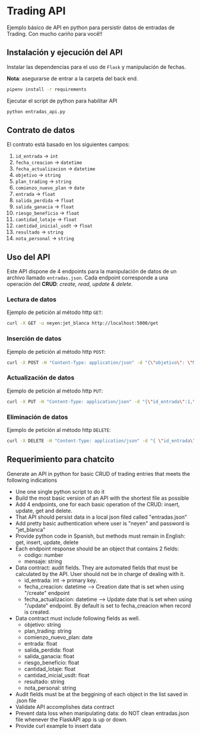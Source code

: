 # Trading API

Ejemplo básico de API en python para persistir datos de entradas de Trading.
Con mucho cariño para você!!


## Instalación y ejecución del API

Instalar las dependencias para el uso de `Flask` y manipulación de fechas.

**Nota**: asegurarse de entrar a la carpeta del back end.

```sh
pipenv install -r requirements
```

Ejecutar el script de python para habilitar API
```sh
python entradas_api.py 
```

## Contrato de datos
El contrato está basado en los siguientes campos:
1. `id_entrada` -> `int`
1. `fecha_creacion` -> `datetime`
1. `fecha_actualizacion` -> `datetime`
1. `objetivo` -> `string`
1. `plan_trading` -> `string`
1. `comienzo_nuevo_plan` -> `date`
1. `entrada` -> `float`
1. `salida_perdida` -> `float`
1. `salida_ganacia` -> `float`
1. `riesgo_beneficio` -> `float`
1. `cantidad_lotaje` -> `float`
1. `cantidad_inicial_usdt` -> `float`
1. `resultado` -> `string`
1. `nota_personal` -> `string`

## Uso del API
Este API dispone de 4 endpoints para la manipulación de datos de un archivo llamado `entradas.json`. Cada endpoint corresponde a una operación del **CRUD**: _create, read, update & delete_.

### Lectura de datos

Ejemplo de petición al método http `GET`:
```sh
curl -X GET -u neyen:jet_blanca http://localhost:5000/get
```

### Inserción de datos

Ejemplo de petición al método http `POST`:
```sh
curl -X POST -H "Content-Type: application/json" -d "{\"objetivo\": \"Mi objetivo\", \"plan_trading\": \"Mi plan\", \"comienzo_nuevo_plan\": \"2023-10-15\", \"entrada\": 100.5, \"salida_perdida\": 90.0, \"salida_ganacia\": 110.0, \"riesgo_beneficio\": 1.1, \"cantidad_lotaje\": 1.0, \"cantidad_inicial_usdt\": 1000.0, \"resultado\": \"Ganancia\", \"nota_personal\": \"Comentario personal\"}" -u neyen:jet_blanca http://localhost:5000/insert
```


### Actualización de datos

Ejemplo de petición al método http `PUT`:
```sh
curl -X PUT -H "Content-Type: application/json" -d "{\"id_entrada\":1,\"objetivo\":\"Nuevo objetivo, wipiti\",\"plan_trading\":\"Nuevo plan\",\"comienzo_nuevo_plan\":\"2023-10-15\",\"entrada\":123.45,\"salida_perdida\":100.0,\"salida_ganacia\":150.0,\"riesgo_beneficio\":1.5,\"cantidad_lotaje\":2.0,\"cantidad_inicial_usdt\":2000.0,\"resultado\":\"Nuevo resultado, wipiti\",\"nota_personal\":\"Nueva nota personal\"}" -u neyen:jet_blanca http://localhost:5000/update
```


### Eliminación de datos

Ejemplo de petición al método http `DELETE`:
```sh
curl -X DELETE -H "Content-Type: application/json" -d "{ \"id_entrada\": 1}" -u neyen:jet_blanca http://localhost:5000/delete
```


## Requerimiento para chatcito
Generate an API in python for basic CRUD of trading entries that meets the following indications

- Une one single python script to do it
- Build the most basic version of an API with the shortest file as possible
- Add 4 endpoints, one for each basic operation of the CRUD: insert, update, get and delete.
- That API should persist data in a local json filed called "entradas.json"
- Add pretty basic authentication where user is "neyen" and password is "jet_blanca"
- Provide python code in Spanish, but methods must remain in English: get, insert, update, delete
- Each endpoint response should be an object that contains 2 fields: 
	+ codigo: number
	+ mensaje: string
- Data contract: audit fields. They are automated fields that must be calculated by the API. User should not be in charge of dealing with it.
	+ id_entrada: int -> primary key.
	+ fecha_creacion: datetime --> Creation date that is set when using "/create" endpoint
	+ fecha_actualizacion: datetime --> Update date that is set when using "/update" endpoint. By default is set to fecha_creacion when record is created.
- Data contract must include following fields as well. 
	+ objetivo: string
	+ plan_trading: string
	+ comienzo_nuevo_plan: date
	+ entrada: float
	+ salida_perdida: float
	+ salida_ganacia: float
	+ riesgo_beneficio: float
	+ cantidad_lotaje: float
	+ cantidad_inicial_usdt: float
	+ resultado: string
	+ nota_personal: string
- Audit fields must be at the beggining of each object in the list saved in .json file
- Validate API accomplishes data contract
- Prevent data loss when manipulating data: do NOT clean entradas.json file whenever the FlaskAPI app is up or down. 
- Provide curl example to insert data
